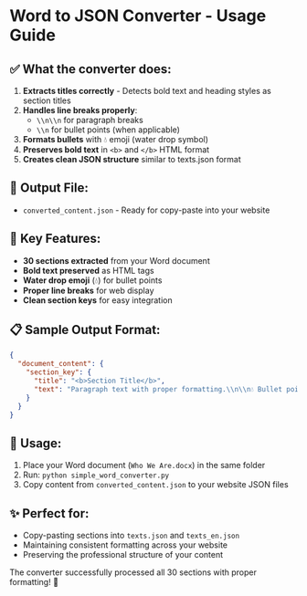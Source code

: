# Word to JSON Converter - Usage Guide

## ✅ What the converter does:

1. **Extracts titles correctly** - Detects bold text and heading styles as section titles
2. **Handles line breaks properly**:
   - `\\n\\n` for paragraph breaks
   - `\\n` for bullet points (when applicable)
3. **Formats bullets** with 💧 emoji (water drop symbol)
4. **Preserves bold text** in `<b>` and `</b>` HTML format
5. **Creates clean JSON structure** similar to texts.json format

## 📁 Output File:
- `converted_content.json` - Ready for copy-paste into your website

## 🎯 Key Features:
- **30 sections extracted** from your Word document
- **Bold text preserved** as HTML tags
- **Water drop emoji** (💧) for bullet points
- **Proper line breaks** for web display
- **Clean section keys** for easy integration

## 📋 Sample Output Format:
```json
{
  "document_content": {
    "section_key": {
      "title": "<b>Section Title</b>",
      "text": "Paragraph text with proper formatting.\\n\\n💧 Bullet point with water drop\\n💧 Another bullet point\\n\\nNext paragraph with <b>bold text</b>."
    }
  }
}
```

## 🔧 Usage:
1. Place your Word document (`Who We Are.docx`) in the same folder
2. Run: `python simple_word_converter.py`
3. Copy content from `converted_content.json` to your website JSON files

## ✨ Perfect for:
- Copy-pasting sections into `texts.json` and `texts_en.json`
- Maintaining consistent formatting across your website
- Preserving the professional structure of your content

The converter successfully processed all 30 sections with proper formatting! 🎉

